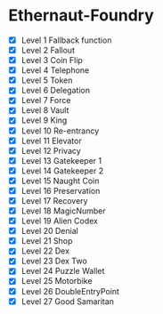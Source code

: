 # Ethernaut-Foundry

- [x] Level 1 Fallback function
- [x] Level 2 Fallout
- [x] Level 3 Coin Flip
- [x] Level 4 Telephone
- [x] Level 5 Token
- [x] Level 6 Delegation
- [x] Level 7 Force
- [x] Level 8 Vault
- [x] Level 9 King
- [x] Level 10 Re-entrancy
- [x] Level 11 Elevator
- [x] Level 12 Privacy
- [x] Level 13 Gatekeeper 1
- [x] Level 14 Gatekeeper 2
- [x] Level 15 Naught Coin
- [x] Level 16 Preservation
- [x] Level 17 Recovery
- [x] Level 18 MagicNumber
- [x] Level 19 Alien Codex
- [x] Level 20 Denial
- [x] Level 21 Shop
- [x] Level 22 Dex
- [x] Level 23 Dex Two
- [x] Level 24 Puzzle Wallet
- [x] Level 25 Motorbike
- [x] Level 26 DoubleEntryPoint
- [x] Level 27 Good Samaritan
